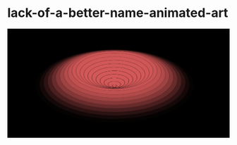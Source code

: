 # lack-of-a-better-name-animated-art

![lack of a better name album art but animated](img/lack.png?raw=true "Title")
